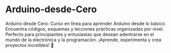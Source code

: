 # Arduino-desde-Cero
Arduino desde Cero: Curso en línea para aprender Arduino desde lo básico. Encuentra códigos, esquemas y lecciones prácticas organizadas por nivel. Perfecto para principiantes y entusiastas que desean adentrarse en el mundo de la electrónica y la programación. ¡Aprende, experimenta y crea proyectos increíbles! 🚀
